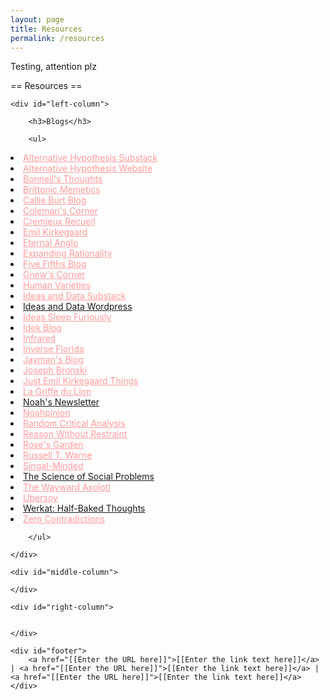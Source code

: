 ```yaml
---
layout: page
title: Resources
permalink: /resources
---
```


Testing, attention plz

== Resources ==
    
    <div id="left-column">

        <h3>Blogs</h3>
        
        <ul>

<li><a href="https://thealternativehypothesis.substack.com/archive" style="color: #ff9b9b;">Alternative Hypothesis Substack</a></li>
<li><a href="https://web.archive.org/web/20220531093112/https://thealternativehypothesis.org/index.php/about-the-alternative-hypothesis/" style="color: #ff9b9b;">Alternative Hypothesis Website</a></li>
<li><a href="https://destinygg.substack.com/" style="color: #ff9b9b;">Bonnell's Thoughts</a></li>
<li><a href="https://brittonicmemetics.wordpress.com/" style="color: #ff9b9b;">Brittonic Memetics</a></li>
<li><a href="https://callieburt.org/" style="color: #ff9b9b;">Callie Burt Blog</a></li>
<li><a href="https://colemanhughes.substack.com/" style="color: #ff9b9b;">Coleman's Corner</a></li>
<li><a href="https://www.cremieux.xyz/" style="color: #ff9b9b;">Cremieux Recueil</a></li>
<li><a href="https://front.emilkirkegaard.dk/" style="color: #ff9b9b;">Emil Kirkegaard</a></li>
<li><a href="https://eternalanglo.com/" style="color: #ff9b9b;">Eternal Anglo</a></li>
<li><a href="https://expandingrationality.substack.com/" style="color: #ff9b9b;">Expanding Rationality</a></li>
<li><a href="https://fivefifthsblog.substack.com/" style="color: #ff9b9b;">Five Fifths Blog</a></li>
<li><a href="https://gnew.substack.com/archive" style="color: #ff9b9b;">Gnew's Corner</a></li>
<li><a href="https://humanvarieties.org/" style="color: #ff9b9b;">Human Varieties</a></li>
<li><a href="https://seanlast.substack.com/archive" style="color: #ff9b9b;">Ideas and Data Substack</a></li>
<li><a href="https://ideasanddata.wordpress.com/">Ideas and Data Wordpress</a></li>
<li><a href="https://ideassleepfuriously.substack.com/" style="color: #ff9b9b;">Ideas Sleep Furiously</a></li>
<li><a href="https://medium.com/@Idek" style="color: #ff9b9b;">Idek Blog</a></li>
<li><a href="https://substack.com/@infrared" style="color: #ff9b9b;">Infrared</a></li>
<li><a href="https://inverseflorida.substack.com/" style="color: #ff9b9b;">Inverse Florida</a></li>
<li><a href="https://jaymans.wordpress.com/" style="color: #ff9b9b;">Jayman's Blog</a></li>
<li><a href="https://substack.com/@josephbronski" style="color: #ff9b9b;">Joseph Bronski</a></li>
<li><a href="https://kirkegaard.substack.com/" style="color: #ff9b9b;">Just Emil Kirkegaard Things</a></li>
<li><a href="http://www.lagriffedulion.f2s.com/index.html" style="color: #ff9b9b;">La Griffe du Lion</a></li>
<li><a href="https://noahcarl.substack.com/archive?sort=new">Noah's Newsletter</a></li>
<li><a href="https://www.noahpinion.blog/archive" style="color: #ff9b9b;">Noahpinion</a></li>
<li><a href="https://randomcriticalanalysis.com/" style="color: #ff9b9b;">Random Critical Analysis</a></li>
<li><a href="https://reasonwithoutrestraint.com/" style="color: #ff9b9b;">Reason Without Restraint</a></li>
<li><a href="https://rosewrist.substack.com/" style="color: #ff9b9b;">Rose's Garden</a></li>
<li><a href="https://russellwarne.com/" style="color: #ff9b9b;">Russell T. Warne</a></li>
<li><a href="https://jessesingal.substack.com/?utm_source=homepage_recommendations&utm_campaign=1111741" style="color: #ff9b9b;">Singal-Minded</a></li>
<li><a href="https://scienceofsocialproblems.com/blog/">The Science of Social Problems</a></li>
<li><a href="https://thewaywardaxolotl.blogspot.com/" style="color: #ff9b9b;">The Wayward Axolotl</a></li>
<li><a href="https://ubersoy.substack.com/" style="color: #ff9b9b;">Ubersoy</a></li>
<li><a href="https://werkat.substack.com/">Werkat: Half-Baked Thoughts</a></li>
<li><a href="https://zerocontradictions.net/" style="color: #ff9b9b;">Zero Contradictions</a></li>

        </ul>
        
    </div>
    
    <div id="middle-column">

    </div>
    
    <div id="right-column">
    

    </div>
    
    <div id="footer">
		<a href="[[Enter the URL here]]">[[Enter the link text here]]</a> | <a href="[[Enter the URL here]]">[[Enter the link text here]]</a> | <a href="[[Enter the URL here]]">[[Enter the link text here]]</a>
    </div>
